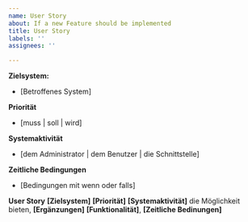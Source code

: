 ```yaml
---
name: User Story
about: If a new Feature should be implemented
title: User Story
labels: ''
assignees: ''

---
```


**Zielsystem:**
- [Betroffenes System]

**Priorität**
- [muss | soll | wird]

**Systemaktivität**
- [dem Administrator | dem Benutzer | die Schnittstelle]

**Zeitliche Bedingungen**
- [Bedingungen mit wenn oder falls]

**User Story**
**[Zielsystem]** **[Priorität]** **[Systemaktivität]** die Möglichkeit bieten, **[Ergänzungen]** **[Funktionalität]**, **[Zeitliche Bedinungen]**
